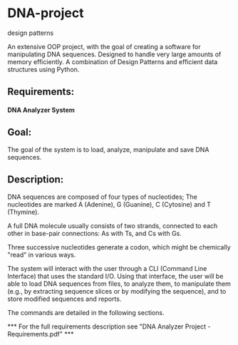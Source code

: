 # DNA-project
design patterns

An extensive OOP project, with the goal of creating a software for manipulating DNA sequences. Designed to handle very large amounts of memory efficiently. A combination of Design Patterns and efficient data structures using Python.

## Requirements:

#### DNA Analyzer System

## Goal:

The goal of the system is to load, analyze, manipulate and save DNA sequences.

## Description:

DNA sequences are composed of four types of nucleotides;
The nucleotides are marked A (Adenine), G (Guanine), C (Cytosine) and T (Thymine).

A full DNA molecule usually consists of two strands, connected to each other in
base-pair connections: As with Ts, and Cs with Gs.

Three successive nucleotides generate a codon, which might be chemically "read" in
various ways.

The system will interact with the user through a CLI (Command Line Interface) that
uses the standard I/O. Using that interface, the user will be able to load DNA
sequences from files, to analyze them, to manipulate them (e.g., by extracting
sequence slices or by modifying the sequence), and to store modified sequences and
reports.

The commands are detailed in the following sections.

*** For the full requirements description see "DNA Analyzer Project - Requirements.pdf" ***
